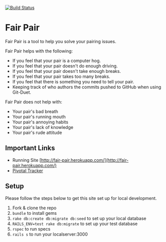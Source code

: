 [![Build Status](https://travis-ci.org/bebepeng/fair-pair.svg?branch=master)](https://travis-ci.org/bebepeng/fair-pair)

# Fair Pair

Fair Pair is a tool to help you solve your pairing issues.

Fair Pair helps with the following:
* If you feel that your pair is a computer hog.
* If you feel that your pair doesn't do enough driving.
* If you feel that your pair doesn't take enough breaks.
* If you feel that your pair takes too many breaks.
* If you feel that there is something you need to tell your pair.
* Keeping track of who authors the commits pushed to GitHub when using Git-Duet.

Fair Pair does not help with:
* Your pair's bad breath
* Your pair's running mouth
* Your pair's annoying habits
* Your pair's lack of knowledge
* Your pair's rude attitude 

## Important Links
* Running Site [http://fair-pair.herokuapp.com/](http://fair-pair.herokuapp.com/)
* [Pivotal Tracker](https://www.pivotaltracker.com/n/projects/1114100)

## Setup

Please follow the steps below to get this site set up for local development.

1. Fork & clone the repo
1. `bundle` to install gems
1. `rake db:create db:migrate db:seed` to set up your local database
1. `RAILS_ENV=test rake db:migrate` to set up your test database
1. `rspec` to run specs
1. `rails s` to run your localserver:3000

